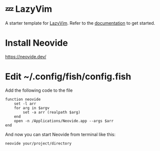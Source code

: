 # 💤 LazyVim

A starter template for [LazyVim](https://github.com/LazyVim/LazyVim).
Refer to the [documentation](https://lazyvim.github.io/installation) to get started.

# Install Neovide
https://neovide.dev/

# Edit ~/.config/fish/config.fish

Add the following code to the file

```
function neovide
    set -l arr
    for arg in $argv
        set -a arr (realpath $arg)
    end
    open -n /Applications/Neovide.app --args $arr
end
```


And now you can start Neovide from terminal like this:

```sh
neovide your/project/directory
```


